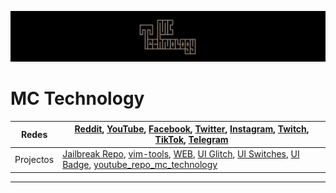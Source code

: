 [![MC Technology](doc/mctechnology_extendido.GIF)](https://www.youtube.com/channel/UC_mYh5PYPHBJ5YYUj8AIkcw)
# MC Technology
Redes | [Reddit](https://www.reddit.com/user/mctechnology17), [YouTube](https://www.youtube.com/channel/UC_mYh5PYPHBJ5YYUj8AIkcw?view_as=subscriber), [Facebook](https://m.facebook.com/mctechnology17/), [Twitter](https://twitter.com/mctechnology17), [Instagram](https://www.instagram.com/mctechnology17/), [Twitch](https://www.twitch.tv/mctechnology17), [TikTok](https://www.tiktok.com/@mctechnology17), [Telegram](https://t.me/mctechnology)
------|-----
Projectos | [Jailbreak Repo](https://mctechnology17.github.io), [vim-tools](https://github.com/mctechnology17/vim-tools), [WEB](https://mctechnology17.com), [UI Glitch](https://repo.packix.com/package/com.mctechnology.uiglitch/), [UI Switches](https://repo.packix.com/package/com.mctechnology.uiswitches/), [UI Badge](https://repo.packix.com/package/com.mctechnology.uibadge/), [youtube_repo_mc_technology](https://github.com/mctechnology17/youtube_repo_mc_technology)
----
